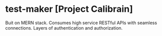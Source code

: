 # test-maker [Project Calibrain]
Buit on MERN stack.
Consumes high service RESTful APIs with seamless connections.
Layers of authentication and authorization.

